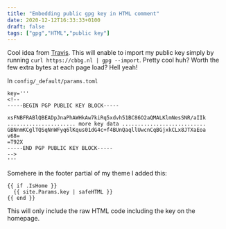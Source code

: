 ```yaml
---
title: "Embedding public gpg key in HTML comment"
date: 2020-12-12T16:33:33+0100
draft: false
tags: ["gpg","HTML","public key"]
---
```


Cool idea from [Travis](https://travisf.net).
This will enable to import my public key simply by running `curl https://cbbg.nl | gpg --import`. Pretty cool huh? Worth the few extra bytes at each page load? Hell yeah!

In `config/_default/params.toml` 

```
key='''
<!--
-----BEGIN PGP PUBLIC KEY BLOCK-----

xsFNBFRABlQBEADpJnaPhAWHkAw7kiRq5xdvh51BC86O2aQMALKlmNesSNR/aIIk
...................... more key data ...........................
GBNnmKCglTQSqNnWFyq6lKqus01dG4c+f4BUnQaqllUwcnCqBGjxkCLx8JTXaEoa
v68=
=T92X
-----END PGP PUBLIC KEY BLOCK-----
-->
'''
```

Somehere in the footer partial of my theme I added this:
```
{{ if .IsHome }}
  {{ site.Params.key | safeHTML }}
{{ end }}
```
This will only include the raw HTML code including the key on the homepage.
